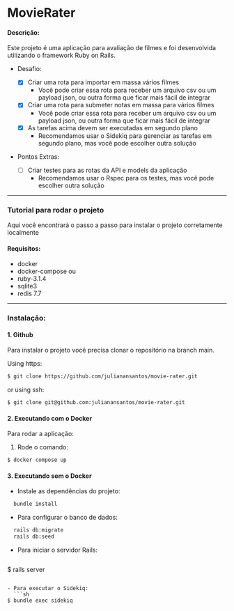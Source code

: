 # MovieRater


#### Descrição:

Este projeto é uma aplicação para avaliação de filmes e foi desenvolvida utilizando o framework Ruby on Rails.

- Desafio:

   - [x] Criar uma rota para importar em massa vários filmes
      -   Você pode criar essa rota para receber um arquivo csv ou um payload json, ou outra forma que ficar mais fácil de integrar
   - [x] Criar uma rota para submeter notas em massa para vários filmes
      -   Você pode criar essa rota para receber um arquivo csv ou um payload json, ou outra forma que ficar mais fácil de integrar
   - [x] As tarefas acima devem ser executadas em segundo plano
      -   Recomendamos usar o Sidekiq para gerenciar as tarefas em segundo plano, mas você pode escolher outra solução

- Pontos Extras:

    - [ ] Criar testes para as rotas da API e models da aplicação
       -  Recomendamos usar o Rspec para os testes, mas você pode escolher outra solução

---------------------------------
### Tutorial para rodar o projeto

Aqui você encontrará o passo a passo para instalar o projeto corretamente localmente

#### Requisitos:

- docker 
- docker-compose
  ou
- ruby-3.1.4
- sqlite3
- redis 7.7
---------------------------------
### Instalação:

#### 1. Github

Para instalar o projeto você precisa clonar o repositório na branch main. 

Using https:

```sh
$ git clone https://github.com/julianansantos/movie-rater.git
```

or using ssh:

```sh
$ git clone git@github.com:julianansantos/movie-rater.git
```
#### 2. Executando com o Docker
Para rodar a aplicação:

1. Rode o comando: 
```sh
$ docker compose up
```

#### 3. Executando sem o Docker
   - Instale as dependências do projeto:
```sh
  bundle install
```
  - Para configurar o banco de dados: 
```sh
  rails db:migrate
  rails db:seed
```

- Para iniciar o servidor Rails:
  ```sh
$ rails server
```

- Para executar o Sidekiq:
  ```sh
$ bundle exec sidekiq
```

